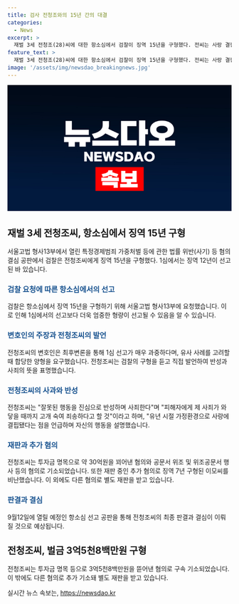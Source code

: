 ```yaml
---
title: 검사 전청조와의 15년 간의 대결
categories:
  - News
excerpt: >
  재벌 3세 전청조(28)씨에 대한 항소심에서 검찰이 징역 15년을 구형했다. 전씨는 사랑 결핍으로 무엇이든 했다며 사죄했고, 혐의를 인정했다. 그는 피해자에게 고개 숙여 사죄하며 피해 회복을 위해 노력하겠다고 밝혔다. 또한, 혼외자 행세를 하며 약 30억원의 투자금을 편취한 혐의로 재판을 받고 있으며, 추가 혐의로도 별도 재판을 받고 있다. 이와 관련하여 항소심 선고 공판은 오는 9월12일에 열린다.
feature_text: >
  재벌 3세 전청조(28)씨에 대한 항소심에서 검찰이 징역 15년을 구형했다. 전씨는 사랑 결핍으로 무엇이든 했다며 사죄했고, 혐의를 인정했다. 그는 피해자에게 고개 숙여 사죄하며 피해 회복을 위해 노력하겠다고 밝혔다. 또한, 혼외자 행세를 하며 약 30억원의 투자금을 편취한 혐의로 재판을 받고 있으며, 추가 혐의로도 별도 재판을 받고 있다. 이와 관련하여 항소심 선고 공판은 오는 9월12일에 열린다.
image: '/assets/img/newsdao_breakingnews.jpg'
---
```


<p><img src="/assets/img/newsdao_breakingnews.jpg" alt="firstkoreanews 속보" /></p>

<h2 data-ke-size="size26">재벌 3세 전청조씨, 항소심에서 징역 15년 구형</h2>

<p data-ke-size="size16">서울고법 형사13부에서 열린 특정경제범죄 가중처벌 등에 관한 법률 위반(사기) 등 혐의 결심 공판에서 검찰은 전청조씨에게 징역 15년을 구형했다. 1심에서는 징역 12년이 선고된 바 있습니다.</p>

<h3><b><span style="color: #1a5490;">검찰 요청에 따른 항소심에서의 선고</span></b></h3>

<p data-ke-size="size16">검찰은 항소심에서 징역 15년을 구형하기 위해 서울고법 형사13부에 요청했습니다. 이로 인해 1심에서의 선고보다 더욱 엄중한 형량이 선고될 수 있음을 알 수 있습니다.</p>

<h3><b><span style="color: #1a5490;">변호인의 주장과 전청조씨의 발언</span></b></h3>

<p data-ke-size="size16">전청조씨의 변호인은 최후변론을 통해 1심 선고가 매우 과중하다며, 유사 사례를 고려할 때 합당한 양형을 요구했습니다. 전청조씨는 검찰의 구형을 듣고 직접 발언하여 반성과 사죄의 뜻을 표명했습니다.</p>

<h3><b><span style="color: #1a5490;">전청조씨의 사과와 반성</span></b></h3>

<p data-ke-size="size16">전청조씨는 "잘못된 행동을 진심으로 반성하며 사죄한다"며 "피해자에게 제 사죄가 와닿을 때까지 고개 숙여 죄송하다고 할 것"이라고 하며, "유년 시절 가정환경으로 사랑에 결핍됐다는 점을 언급하며 자신의 행동을 설명했습니다.</p>

<h3><b><span style="color: #1a5490;">재판과 추가 혐의</span></b></h3>

<p data-ke-size="size16">전청조씨는 투자금 명목으로 약 30억원을 꾀어낸 혐의와 공문서 위조 및 위조공문서 행사 등의 혐의로 기소되었습니다. 또한 재판 중인 추가 혐의로 징역 7년 구형된 이모씨를 비난했습니다. 이 외에도 다른 혐의로 별도 재판을 받고 있습니다.</p>

<h3><b><span style="color: #1a5490;">판결과 결심</span></b></h3>

<p data-ke-size="size16">9월12일에 열릴 예정인 항소심 선고 공판을 통해 전청조씨의 최종 판결과 결심이 이뤄질 것으로 예상됩니다.</p>

<h2 data-ke-size="size26">전청조씨, 벌금 3억5천8백만원 구형</h2>

<p data-ke-size="size16">전청조씨는 투자금 명목 등으로 3억5천8백만원을 뜯어낸 혐의로 구속 기소되었습니다. 이 밖에도 다른 혐의로 추가 기소돼 별도 재판을 받고 있습니다.</p>
실시간 뉴스 속보는, <a href="https://newsdao.kr" rel="dofollow">https://newsdao.kr</a>


